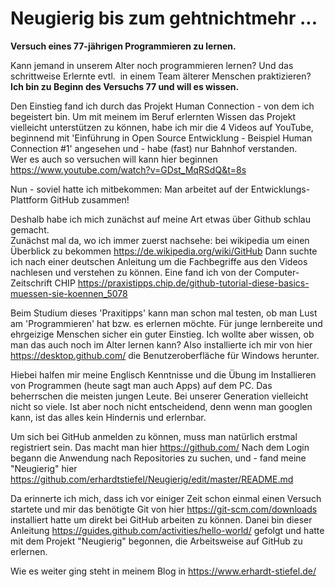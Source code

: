 # Neugierig bis zum gehtnichtmehr ...
<b>Versuch eines 77-jährigen Programmieren zu lernen.</b>

Kann jemand in unserem Alter noch programmieren lernen? Und das  schrittweise Erlernte evtl.  in einem Team älterer Menschen praktizieren?
<br><b>Ich bin zu Beginn des Versuchs 77 und will es wissen.</b>

Den Einstieg fand ich durch das Projekt Human Connection - von dem ich begeistert bin. Um mit meinem im Beruf erlernten Wissen das Projekt vielleicht unterstützen zu können, habe ich mir die 4 Videos auf YouTube, beginnend mit 'Einführung in Open Source Entwicklung - Beispiel Human Connection #1' angesehen und - habe (fast) nur Bahnhof verstanden. 
<br>Wer es auch so versuchen will kann hier beginnen https://www.youtube.com/watch?v=GDst_MqRSdQ&t=8s

Nun - soviel hatte ich mitbekommen: Man arbeitet auf der Entwicklungs-Plattform GitHub zusammen!

Deshalb habe ich mich zunächst auf meine Art etwas über Github schlau gemacht.
<br>Zunächst mal da, wo ich immer zuerst nachsehe: bei wikipedia um einen Überblick zu bekommen https://de.wikipedia.org/wiki/GitHub
Dann suchte ich nach einer deutschen Anleitung um die Fachbegriffe aus den Videos nachlesen und verstehen zu können. Eine fand ich von der Computer-Zeitschrift CHIP https://praxistipps.chip.de/github-tutorial-diese-basics-muessen-sie-koennen_5078 

Beim Studium dieses 'Praxitipps' kann man schon mal testen, ob man Lust am 'Programmieren' hat bzw. es erlernen möchte. Für junge lernbereite und ehrgeizige Menschen sicher ein guter Einstieg. Ich wollte aber wissen, ob man das auch noch im Alter lernen kann? Also installierte ich mir von hier https://desktop.github.com/ die Benutzeroberfläche für Windows herunter.

Hiebei halfen mir meine Englisch Kenntnisse und die Übung im Installieren von Programmen (heute sagt man auch Apps) auf dem PC.
Das beherrschen die meisten jungen Leute. Bei unserer Generation vielleicht nicht so viele. Ist aber noch nicht entscheidend, denn wenn man googlen kann, ist das alles kein Hindernis und erlernbar.

Um sich bei GitHub anmelden zu können, muss man natürlich erstmal registriert sein. Das macht man hier https://github.com/ 
Nach dem Login begann die Anwendung nach Repositories zu suchen, und - fand meine "Neugierig" hier https://github.com/erhardtstiefel/Neugierig/edit/master/README.md

Da erinnerte ich mich, dass ich vor einiger Zeit schon einmal einen Versuch startete und mir das benötigte Git von hier https://git-scm.com/downloads installiert hatte um direkt bei GitHub arbeiten zu können.
Danei bin dieser Anleitung https://guides.github.com/activities/hello-world/ gefolgt und hatte mit dem Projekt "Neugierig" begonnen, die Arbeitsweise auf GitHub zu erlernen. 

Wie es weiter ging steht in meinem Blog in https://www.erhardt-stiefel.de/
